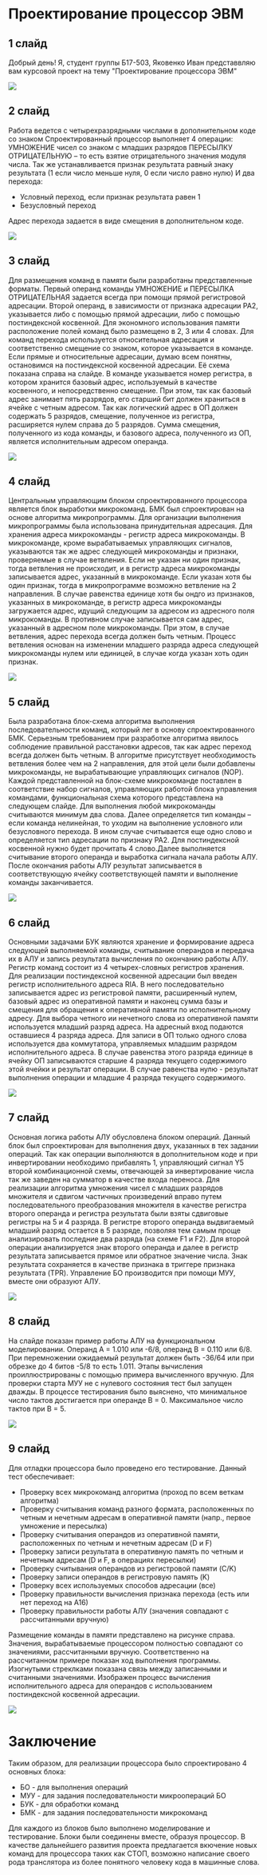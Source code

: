 # Проектирование процессор ЭВМ

## 1 слайд

Добрый день! Я, студент группы Б17-503, Яковенко Иван представвляю вам курсовой проект на тему "Проектирование процессора ЭВМ"

![](screenshots/slide_1.png)

## 2 слайд

Работа ведется с четырехразрядными числами в дополнительном коде со знаком
Спроектированный процессор выполняет 4 операции:
УМНОЖЕНИЕ чисел со знаком с младших разрядов
ПЕРЕСЫЛКУ ОТРИЦАТЕЛЬНУЮ – то есть взятие отрицательного значения модуля числа. Так же устанавливается признак результата равный знаку результата (1 если число меньше нуля, 0 если число равно нулю)
И два перехода:

- Условный переход, если признак результата равен 1
- Безусловный переход

Адрес перехода задается в виде смещения в дополнительном коде.

![](screenshots/slide_2.png)

## 3 слайд

Для размещения команд в памяти были разработаны представленные форматы. Первый операнд команды УМНОЖЕНИЕ и ПЕРЕСЫЛКА ОТРИЦАТЕЛЬНАЯ задается всегда при помощи прямой регистровой адресации. Второй операнд, в зависимости от признака адресации PA2, указывается либо с помощью прямой адресации, либо с помощью постиндексной косвенной. Для экономного использования памяти расположение полей команд было размещено в 2, 3 или 4 словах. Для команд перехода используется относительная адресация и соответственно смещение со знаком, которое указывается в команде. Если прямые и относительные адресации, думаю всем понятны, остановимся на постиндексной косвенной адресации. Её схема показана справа на слайде. В команде указывается номер регистра, в котором хранится базовый адрес, используемый в качестве косвенного, и непосредственно смещение. При этом, так как базовый адрес занимает пять разрядов, его старший бит должен храниться в ячейке с четным адресом. Так как логический адрес в ОП должен содержать 5 разрядов, смещение, полученное из регистра, расширяется нулем справа до 5 разрядов. Сумма смещения, полученного из кода команды, и базового адреса, полученного из ОП, является исполнительным адресом операнда.

![](screenshots/slide_3.png)

## 4 слайд

Центральным управляющим блоком спроектированного процессора является блок выработки микрокоманд. БМК был спроектирован на основе алгоритма микропрограммы. Для организации выполнения микропрограммы была использована принудительная адресация. Для хранения адреса микрокоманды - регистр адреса микрокоманды. В микрокоманде, кроме вырабатываемых управляющих сигналов, указываются так же адрес следующей микрокоманды и признаки, проверяемые в случае ветвления.
Если не указан ни один признак, тогда ветвления не происходит, и в регистр адреса микрокоманды записывается адрес, указанный в микрокоманде. Если указан хотя бы один признак, тогда в микропрограмме возможно ветвление на 2 направления. В случае равенства единице хотя бы ондго из признаков, указанных в микрокоманде, в регистр адреса микрокоманды загружается адрес, идущий следующим за адресом из адресного поля микрокоманды. В противном случае записывается сам адрес, указанный в адресном поле микрокоманды. При этом, в случае ветвления, адрес перехода всегда должен быть четным.
Процесс ветвления основан на изменении младшего разряда адреса следующей микрокоманды нулем или единицей, в случае когда указан хоть один признак.

![](screenshots/slide_4.png)

## 5 слайд

Была разработана блок-схема алгоритма выполнения последовательности команд, который лег в основу спроектированного БМК. Серьезным требованием при разработке алгоритма явилось соблюдение правильной расстановки адресов, так как адрес переход всегда должен быть четным. В алгоритме присутствует необходимость ветвления более чем на 2 направления, для этой цели были добавлены микрокоманды, не вырабатывающие управляющих сигналов (NOP). Каждой представленной на блок-схеме микрокоманде поставлен в соответствие набор сигналов, управляющих работой блока управления командами, функциональная схема которого представлена на следующем слайде.
Для выполнения любой микрокоманды считываются минимум два слова. Далее определяется тип команды – если команда нелинейная, то уходим на выполнение условного или безусловного перехода. В ином случае считывается еще одно слово и определяется тип адресации по признаку PA2. Для постиндексной косвенной нужно будет прочитать 4 слово.Далее выполняется считывание второго операнда и выработка сигнала начала работы АЛУ. После окончания работы АЛУ результат записывается в соответствующую ячейку соответствующей памяти и выполнение команды заканчивается.

![](screenshots/slide_5.png)

## 6 слайд

Основными задачами БУК являются хранение и формирование адреса следующей выполняемой команды, считывание операндов и передача их в АЛУ и запись результата вычисления по окончанию работы АЛУ.
Регистр команд состоит из 4 четырех-словных регистров хранения.
Для реализации постиндексной косвенной адресации был введен регистр исполнительного адреса RIA. В него последовательно записывается адрес из регистровой памяти, расширенный нулем, базовый адрес из оперативной памяти и наконец сумма базы и смещения для обращения к оперативной памяти по исполнительному адресу.
Для выбора четного ии нечетного слова из оперативной памяти используется младший разряд адреса. На адресный вход подаются оставшиеся 4 разряда адреса.
Для записи в ОП только одного слова используется два коммутатора, управляемых младшим разрядом исполнительного адреса. В случае равенства этого разряда единице в ячейку ОП записываются старшие 4 разряда текущего содержимого этой ячейки и результат операции. В случае равенства нулю - результат выполнения операции и младшие 4 разряда текущего содержимого.

![](screenshots/slide_6.png)

## 7 слайд

Основная логика работы АЛУ обусловлена блоком операций. Данный блок был спроектирован для выполнения двух, указанных в тех задании операций.
Так как операции выполняются в дополнительном коде и при инвертировании необходимо прибавлять 1, управляющий сигнал Y5 второй комбинационной схемы, отвечающей за инвертирование числа так же заведен на сумматор в качестве входа переноса.
Для реализации алгоритма умножения чисел с младших разрядов множителя и сдвигом частичных произведений вправо путем последовательного преобразования множителя в качестве регистра второго операнда и регистра результата были взяты сдвиговые регистры на 5 и 4 разряда. В регистре второго операнда выдвигаемый младший разряд остается в 5 разряде, позволяя тем самым проще анализировать последние два разряда (на схеме F1 и F2).
Для второй операции анализируется знак второго операнда и далее в регистр результата записывается прямое или обратное значение числа. Знак результата сохраняется в качестве признака в триггере признака результата (TPR).
Управление БО производится при помощи МУУ, вместе они образуют АЛУ.

![](screenshots/slide_7.png)

## 8 слайд

На слайде показан пример работы АЛУ на функциональном моделировании. Операнд A = 1.010 или -6/8, операнд B = 0.110 или 6/8. При перемножении ожидаемый результат должен быть -36/64 или при обрезке до 4 битов -5/8 то есть 1.011. Этапы вычисления проиллюстрированы с помощью примера вычисленного вручную. Для проверки старта МУУ не с нулевого состояния тест был запущен дважды.
В процессе тестирования было выяснено, что минимальное число тактов достигается при операнде B = 0. Максимальное число тактов при B = 5.

![](screenshots/slide_8.png)

## 9 слайд

Для отладки процессора было проведено его тестирование. Данный тест обеспечивает:

- Проверку всех микрокоманд алгоритма (проход по всем веткам алгоритма)
- Проверку считывания команд разного формата, расположенных по четным и нечетным адресам в оперативной памяти (напр., первое умножение и пересылка)
- Проверку считывания операндов из оперативной памяти, расположенных по четным и нечетным адресам (D и F)
- Проверку записи результата в оперативную память по четным и нечетным адресам (D и F, в операциях пересылки)
- Проверку считывания операндов из регистровой памяти (C/K)
- Проверку записи операндов в регистровую память (K)
- Проверку всех используемых способов адресации (все)
- Проверку правильности вычисления признака перехода (есть или нет переход на А16)
- Проверку правильности работы АЛУ (значения совпадают с рассчитанными вручную)

Размещение команды в памяти представлено на рисунке справа.
Значения, вырабатываемые процессором полностью совпадают со значениями, рассчитанными вручную.
Соответственно на рассчитанном примере показан ход выполнения программы. Изогнутыми стреклками показана связь между записанными и считанными значениями. Изображен процесс вычисления исполнительного адреса для операндов с использованием постиндексной косвенной адресации.

![](screenshots/slide_9.png)

# Заключение

Таким образом, для реализации процессора было спроектировано 4 основных блока:

- БО - для выполнения операций
- МУУ - для задания последовательности микроопераций БО
- БУК - для обработки команд
- БМК - для задания последовательности микрокоманд

Для каждого из блоков было выполнено моделирование и тестирование. Блоки были соединены вместе, образуя процессор.
В качестве дальнейшего развития проекта предлагается вкючение новых команд для процессора таких как СТОП, возможно написание своего рода транслятора из более понятного человеку кода в машинные слова.
